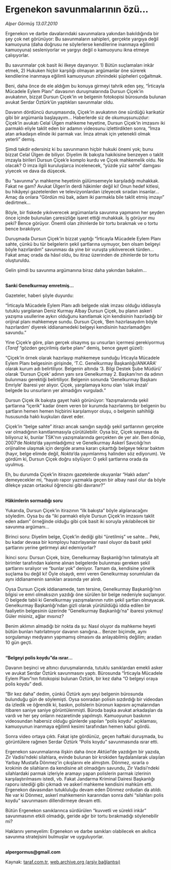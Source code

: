 # Ergenekon savunmalarının özü...

*Alper Görmüş 13.07.2010*

<div class="yazi"><p>Ergenekon ve darbe davalarındaki savunmalara yakından bakıldığında bir şey çok net görünüyor: Bu savunmaların sahipleri, gerçekte yargıya değil kamuoyuna (daha doğrusu ne söylerlerse kendilerine inanmaya eğilimli kamuoyuna) sesleniyorlar ve yargıyı değil o kamuoyunu ikna etmeye çalışıyorlar. </p>
<p>Bu savunmalar çok basit iki ilkeye dayanıyor. 1) Bütün suçlamaları inkâr etmek, 2) Hukuken hiçbir karşılığı olmayan argümanlar öne sürerek kendilerine inanmaya eğilimli kamuoyunun zihnindeki şüpheleri çoğaltmak.</p>
<p>Beni, daha önce de ele aldığım bu konuya girmeyi tahrik eden şey, “İrticayla Mücadele Eylem Planı” davasının duruşmalarında Dursun Çiçek’in avukatının, bizzat Dursun Çiçek’in ve belgenin fotokopisi bürosunda bulunan avukat Serdar Öztürk’ün yaptıkları savunmalar oldu. </p>
<p>Davanın dördüncü duruşmasında, Çiçek’in avukatının öne sürdüğü karikatür gibi bir argümanla başlayayım... Haberlerde siz de okumuşsunuzdur: Çiçek’in avukatı Celal Ülgen mahkeme heyetine, Dursun Çiçek’in imzasını iki parmaklı eliyle taklit eden bir adamın videosunu izlettirdikten sonra, “İmza atan arkadaşın elinde iki parmak var. İmza atmak için yetenekli olmak yeterli” demiş.</p>
<p>Şimdi takdir edersiniz ki bu savunmanın hiçbir hukuki önemi yok; bunu bizzat Celal Ülgen de biliyor. Diyelim ilk bakışta hakikisine benzeyen o taklit imzayla birileri Dursun Çiçek’e komplo kurdu ve Çiçek mahkemelik oldu. Ne olacak? O imza ilgili kuruluşlarca incelenecek, “yüzde yüz sahte” damgası yiyecek ve dava da düşecek.</p>
<p>Bu “savunma”yı mahkeme heyetinin gülümsemeyle karşıladığı muhakkak. Fakat ne gam? Avukat Ülgen’in derdi hâkimler değil ki! Onun hedef kitlesi, bu hikâyeyi gazetelerden ve televizyonlardan izleyecek sıradan insanlar... Amaç da onlara “Gördün mü bak, adam iki parmakla bile taklit etmiş imzayı” dedirtmek... </p>
<p>Böyle, bir fiskede yıkılıverecek argümanlarla savunma yapmanın her şeyden önce içinde bulunulan çaresizliğe işaret ettiği muhakkak. İş görüyor mu peki? Bence görüyor. Önemli olan zihinlerde bir tortu bırakmak ve o tortu bence bırakılıyor.</p>
<p>Duruşmada Dursun Çiçek’in bizzat yaptığı “İrticayla Mücadele Eylem Planı sahte, çünkü bu tür belgelerin şekil şartlarına uymuyor, ben olsam belgeyi böyle hazırlardım” savunması da yine bir vuruşta yıkılıverecek türden... Fakat amaç orada da hâsıl oldu, bu itiraz üzerinden de zihinlerde bir tortu oluşturuldu.</p>
<p>Gelin şimdi bu savunma argümanına biraz daha yakından bakalım...</p>
<p><b><br/>Sanki Genelkurmay emretmiş...</b></p>
<p>Gazeteler, haberi şöyle duyurdu:</p>
<p>“İrticayla Mücadele Eylem Planı adlı belgede ıslak imzası olduğu iddiasıyla tutuklu yargılanan Deniz Kurmay Albay Dursun Çiçek, bu planın askerî yazışma usullerine aykırı olduğunu kanıtlamak için kendisinin hazırladığı bir orijinal planı mahkemeye sundu. Dursun Çiçek, ‘Ben hazırlasaydım böyle hazırlardım’ diyerek iddianamedeki belgeyi kendisinin hazırlamadığını savundu.”</p>
<p>Yine Çiçek’e göre, plan gerçek olsaymış şu unsurları içermesi gerekiyormuş (<i>Taraf</i> “gözden geçirilmiş darbe planı” demiş, bence gayet güzel):</p>
<p>“Çiçek’in örnek olarak hazırlayıp mahkemeye sunduğu İrticayla Mücadele Eylem Planı belgesinin girişinde, ‘T.C. Genelkurmay Başkanlığı/ANKARA’ olarak kurum adı belirtiliyor. Belgenin altında ‘3. Bilgi Destek Şube Müdürü’ olarak ‘Dursun Çiçek’ adının yanı sıra Genelkurmay 2. Başkanı’nın da adının bulunması gerektiği belirtiliyor. Belgenin sonunda ‘Genelkurmay Başkanı Emriyle’ ibaresi yer alıyor. Çiçek, yargılamaya konu olan ‘ıslak imzalı’ belgede bu unsurların yer almadığını vurguladı.”</p>
<p>Dursun Çiçek ilk bakışta gayet haklı görünüyor: Yazışmalarında şekil şartlarına “içerik” kadar önem veren bir kurumda hazırlanmış bir belgenin bu şartların hemen hemen hiçbirini karşılamıyor oluşu, o belgenin sahihliği hususunda haklı kuşkuları davet eder. </p>
<p>Çiçek’in “belge sahte” itirazı ancak sanığın saydığı şekil şartlarının gerçekte var olmadığının kanıtlanmasıyla çürütülebilir. Oysa biz, Çiçek saymasa da biliyoruz ki, bunlar TSK’nın yazışmalarında gerçekten de yer alır. Ben dönüp, 2007’de <i>Nokta</i>’da yayımladığımız ve Genelkurmay Askerî Savcılığı’nın orijinaline ulaşmak için dergide arama kararı çıkarttığı belgeye tekrar baktım (hayır, belge elimde değil, <i>Nokta</i>’da yayımlanmış halinden söz ediyorum). Ve gördüm ki, Dursun Çiçek doğru söylüyor: O şekil şartlarına orada da uyulmuş.</p>
<p>Eh, bu durumda Çiçek’in itirazını gazetelerde okuyanlar “Haklı adam” demeyecekler mi, “hayatı rapor yazmakla geçen bir albay nasıl olur da böyle dilekçe yazan ortaokul öğrencisi gibi davranır?”</p>
<p><b><br/>Hâkimlerin sormadığı soru</b></p>
<p>Yukarıda, Dursun Çiçek’in itirazının “ilk bakışta” böyle algılanacağını söyledim. Oysa bu da “iki parmaklı eliyle Dursun Çiçek’in imzasını taklit eden adam” örneğinde olduğu gibi çok basit iki soruyla yıkılabilecek bir savunma argümanı...</p>
<p>Birinci soru: Diyelim belge, Çiçek’in dediği gibi “üretilmiş” ve sahte... Peki, bu kadar devasa bir komployu hazırlayanlar nasıl oluyor da basit şekil şartlarını yerine getirmeyi akıl edemiyorlar?</p>
<p>İkinci soru: Dursun Çiçek, bize, Genelkurmay Başkanlığı’nın talimatıyla alt birimler tarafından kaleme alınan belgelerde bulunması gereken şekil şartlarını sıralıyor ve “bunlar yok” deniyor. Tamam da, kendisine yönelik suçlama bu değil ki! Öyle olsaydı, emri veren Genelkurmay sorumluları da aynı iddianamenin sanıkları arasında yer alırdı. </p>
<p>Oysa Dursun Çiçek iddianamede, tam tersine, Genelkurmay Başkanlığı’nın bilgisi ve emri olmaksızın yazdığı öne sürülen bir belge nedeniyle suçlanıyor. O belgede tabii ki Genelkurmay yazışmalarının rutin şekil şartları olmayacak. Genelkurmay Başkanlığı’ndan gizli olarak yürütüldüğü iddia edilen bir faaliyetin belgesinin üzerinde “Genelkurmay Başkanlığı’na” ibaresi yokmuş! Güler misiniz, ağlar mısınız?</p>
<p>Benim aklımın almadığı bir nokta da şu: Nasıl oluyor da mahkeme heyeti bütün bunları hatırlatmıyor davanın sanığına... Benzer biçimde, aynı sorgulamayı medyanın yapmamış olmasını da anlayabilmiş değilim; aradan 10 gün geçti.</p>
<p><b><br/>“Belgeyi polis koydu”da ısrar...</b></p>
<p>Davanın beşinci ve altıncı duruşmalarında, tutuklu sanıklardan emekli asker ve avukat Serdar Öztürk savunmasını yaptı. Bürosunda “İrticayla Mücadele Eylem Planı”nın fotokopisi bulunan Öztürk, bir kez daha “O belgeyi oraya polis koydu” dedi.</p>
<p>“Bir kez daha” dedim, çünkü Öztürk aynı şeyi belgenin bürosunda bulunduğu gün de söylemişti. Oysa sonradan polisin sızdırdığı bir videodan da izledik ve öğrendik ki, baskın, polislerin büronun kapısını açmalarından itibaren saniye saniye görüntülenmişti. Büroda başka avukat arkadaşları da vardı ve her şey onların nezaretinde yapılmıştı. Kamuoyunun baskının videosundan habersiz olduğu günlerde yapılan “polis koydu” açıklaması, kamuoyunun inanmaya eğilimli kesimi tarafından hemen kabul gördü. </p>
<p>Sonra video ortaya çıktı. Fakat işte gördünüz, geçen haftaki duruşmada, bu görüntülere rağmen Serdar Öztürk “Polis koydu” savunmasında ısrar etti. </p>
<p>Ergenekon savunmalarına ilişkin daha önce <i>Aktüel</i>’de yazdığım bir yazıda, Zir Vadisi’ndeki silahlara, evinde bulunan bir krokiden faydalanılarak ulaşılan Yarbay Mustafa Dönmez’in çıkışlarını ele almıştım. Dönmez, ısrarla o krokinin de silahların da kendisine ait olmadığını savundu, Zir Vadisi’ndeki silahlardaki parmak izleriyle aramayı yapan polislerin parmak izlerinin karşılaştırılmasını istedi, vb. Fakat Jandarma Kriminal Dairesi Başkanlığı raporu istediği gibi çıkmadı ve askerî mahkeme kendisini mahkûm etti. Ergenekon davasından tutukluluğu devam eden Dönmez ordudan da atıldı. Ne var ki Dönmez, askerî mahkemenin kararından sonra dahi “silahları polis koydu” savunmasını dillendirmeye devam etti.</p>
<p>Bütün Ergenekon sanıklarınca sürdürülen “kuvvetli ve sürekli inkâr” savunmasının etkili olmadığı, geride ağır bir tortu bırakmadığı söylenebilir mi?</p>
<p>Haklarını yemeyelim: Ergenekon ve darbe sanıkları olabilecek en akıllıca savunma stratejisini bulmuşlar ve uyguluyorlar.</p>
<p><b><br/>alpergormus@gmail.com</b></p></div>

Kaynak: [taraf.com.tr](http://www.taraf.com.tr:80/alper-gormus/makale-ergenekon-savunmalarinin-ozu.htm), [web.archive.org (arşiv bağlantısı)](http://web.archive.org/web/20100716174944/http://www.taraf.com.tr:80/alper-gormus/makale-ergenekon-savunmalarinin-ozu.htm)
